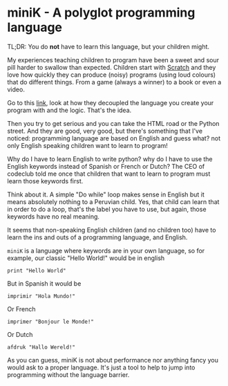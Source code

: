# miniK - A polyglot programming language


TL;DR: You do **not** have to learn this language, but your children might.

My experiences teaching children to program have been a sweet and sour pill harder to swallow than expected. Children start with [Scratch](http://scratch.mit.edu)  and they love how quickly they can produce (noisy) programs (using loud colours) that do different things. From a game (always a winner) to a book or even a video.

Go to this [link](http://snap.berkeley.edu/), look at how they decoupled the language you create your program with and the logic. That's the idea.

Then you try to get serious and you can take the HTML road or the Python street. And they are good, very good, but there's something that I've noticed: programming language are based on English and guess what? not only English speaking children want to learn to program!

Why do I have to learn English to write python? why do I have to use the English keywords instead of Spanish or French or Dutch? The CEO of codeclub told me once that children that want to learn to program must learn those keywords first.

Think about it. A simple "Do while" loop makes sense in English but it means absolutely nothing to a Peruvian child. Yes, that child can learn that in order to do a loop, that's the label you have to use, but again, those keywords have no real meaning.

It seems that non-speaking English children (and no children too) have to learn the ins and outs of a programming language, and English.

`miniK` is a language where keywords are in your own language, so for example, our classic "Hello World!" would be in english

    print "Hello World"

But in Spanish it would be

    imprimir "Hola Mundo!"

Or French

    imprimer "Bonjour le Monde!"

Or Dutch

    afdruk "Hallo Wereld!"

As you can guess, miniK is not about performance nor anything fancy you would ask to a proper language. It's just a tool to help to jump into programming without the language barrier.
